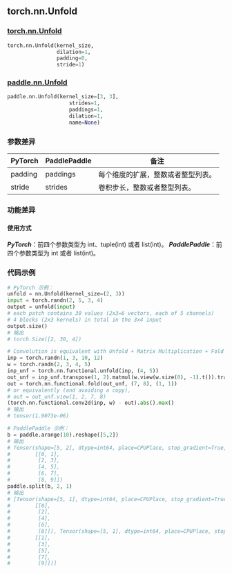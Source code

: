 ## torch.nn.Unfold
### [torch.nn.Unfold](https://pytorch.org/docs/stable/generated/torch.nn.Unfold.html?highlight=nn+unfold#torch.nn.Unfold)

```python
torch.nn.Unfold(kernel_size,
                dilation=1,
                padding=0,
                stride=1)
```

### [paddle.nn.Unfold](https://www.paddlepaddle.org.cn/documentation/docs/zh/api/paddle/nn/Unfold_cn.html#unfold)

```python
paddle.nn.Unfold(kernel_size=[3, 3],
                    strides=1,
                    paddings=1,
                    dilation=1,
                    name=None)
```
### 参数差异
| PyTorch       | PaddlePaddle | 备注                                                   |
| ------------- | ------------ | ------------------------------------------------------ |
| padding       | paddings     | 每个维度的扩展，整数或者整型列表。                   |
| stride        | strides      | 卷积步长，整数或者整型列表。                        |


### 功能差异

#### 使用方式
***PyTorch***：前四个参数类型为 int、tuple(int) 或者 list(int)。
***PaddlePaddle***：前四个参数类型为 int 或者 list(int)。


### 代码示例
``` python
# PyTorch 示例：
unfold = nn.Unfold(kernel_size=(2, 3))
input = torch.randn(2, 5, 3, 4)
output = unfold(input)
# each patch contains 30 values (2x3=6 vectors, each of 5 channels)
# 4 blocks (2x3 kernels) in total in the 3x4 input
output.size()
# 输出
# torch.Size([2, 30, 4])

# Convolution is equivalent with Unfold + Matrix Multiplication + Fold (or view to output shape)
inp = torch.randn(1, 3, 10, 12)
w = torch.randn(2, 3, 4, 5)
inp_unf = torch.nn.functional.unfold(inp, (4, 5))
out_unf = inp_unf.transpose(1, 2).matmul(w.view(w.size(0), -1).t()).transpose(1, 2)
out = torch.nn.functional.fold(out_unf, (7, 8), (1, 1))
# or equivalently (and avoiding a copy),
# out = out_unf.view(1, 2, 7, 8)
(torch.nn.functional.conv2d(inp, w) - out).abs().max()
# 输出
# tensor(1.9073e-06)
```

``` python
# PaddlePaddle 示例：
b = paddle.arange(10).reshape([5,2])
# 输出
# Tensor(shape=[5, 2], dtype=int64, place=CPUPlace, stop_gradient=True,
#        [[0, 1],
#         [2, 3],
#         [4, 5],
#         [6, 7],
#         [8, 9]])
paddle.split(b, 2, 1)
# 输出
# [Tensor(shape=[5, 1], dtype=int64, place=CPUPlace, stop_gradient=True,
#        [[0],
#         [2],
#         [4],
#         [6],
#         [8]]), Tensor(shape=[5, 1], dtype=int64, place=CPUPlace, stop_gradient=True,
#        [[1],
#         [3],
#         [5],
#         [7],
#         [9]])]
```
